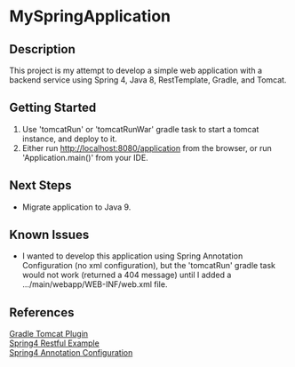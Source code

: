 # MySpringApplication

## Description
This project is my attempt to develop a simple web application with a backend service 
using Spring 4, Java 8, RestTemplate, Gradle, and Tomcat.  

## Getting Started
1. Use 'tomcatRun' or 'tomcatRunWar' gradle task to start a tomcat instance, and deploy to it.
2. Either run [http://localhost:8080/application](http://localhost:8080/application) from the
browser, or run 'Application.main()' from your IDE.

## Next Steps
- Migrate application to Java 9.

## Known Issues
- I wanted to develop this application using Spring Annotation Configuration (no xml configuration), but the
'tomcatRun' gradle task would not work (returned a 404 message) until I added a .../main/webapp/WEB-INF/web.xml file.  

## References
[Gradle Tomcat Plugin](https://github.com/bmuschko/gradle-tomcat-plugin)  
[Spring4 Restful Example](https://github.com/viralpatel/spring4-restful-example)  
[Spring4 Annotation Configuration](http://javacodeimpl.blogspot.com/2017/02/spring-4-annotation-configuration.html)  


